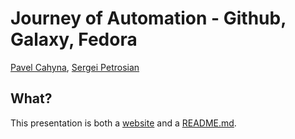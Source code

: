<!--
theme: gaia
class:
 - invert
headingDivider: 2 
paginate: true
-->

<!--
_class:
 - lead
 - invert
-->

# Journey of Automation - Github, Galaxy, Fedora

[Pavel Cahyna](mailto:pcahyna@redhat.com), [Sergei Petrosian](mailto:spetrosi@redhat.com)

<!--
Comments for the slide for the presenters
For slies syntax examples use https://github.com/ralexander-phi/marp-to-pages/blob/main/README.md and https://github.com/spetrosi/jak_psat_moderni_ucebnice/blob/dev/README.md
-->

## What?

This presentation is both a [website](https://spetrosi.github.io/release_automation_devconf2023/) and a [README.md](https://github.com/spetrosi/release_automation_devconf2023/blob/main/README.md).



